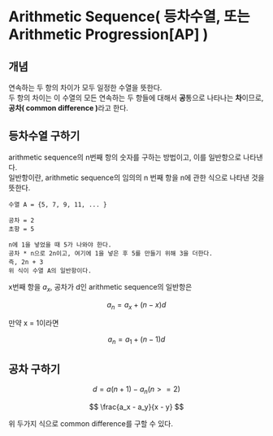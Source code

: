 # Arithmetic Sequence( 등차수열, 또는 Arithmetic Progression[AP] )

## 개념
연속하는 두 항의 차이가 모두 일정한 수열을 뜻한다. </br>
두 항의 차이는 이 수열의 모든 연속하는 두 항들에 대해서 <b>공</b>통으로 나타나는 <b>차</b>이므로, <b>공차( common difference )</b>라고 한다. </br>

## 등차수열 구하기
arithmetic sequence의 n번째 항의 숫자를 구하는 방법이고, 이를 일반항으로 나타낸다. </br>
일반항이란, arithmetic sequence의 임의의 n 번째 항을 n에 관한 식으로 나타낸 것을 뜻한다. </br>
```
수열 A = {5, 7, 9, 11, ... }

공차 = 2
초항 = 5

n에 1을 넣었을 때 5가 나와야 한다.
공차 * n으로 2n이고, 여기에 1을 넣은 후 5를 만들기 위해 3을 더한다.
즉, 2n + 3
위 식이 수열 A의 일반항이다.
```

x번째 항을 $a_{x}$, 공차가 d인 arithmetic sequence의 일반항은

$$a_{n} = a_{x} + (n - x)d$$

만약 x = 1이라면 

$$a_n = a_1 + (n - 1)d$$


## 공차 구하기
$$ d = a(n + 1) - a_n ( n >= 2 ) $$

$$ \frac{a_x - a_y}{x - y} $$

위 두가지 식으로 common difference를 구할 수 있다.
